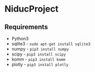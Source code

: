 # NiducProject

## Requirements
* Python3
* sqlite3 - `sudo apt-get install sqlite3`
* numpy - `pip3 install numpy`
* scipy - `pip3 install scipy`
* komm - `pip3 install komm`
* plotly - `pip3 install plotly`